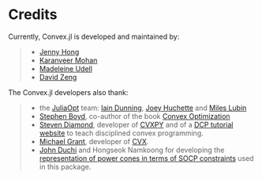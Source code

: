 Credits
=======

Currently, Convex.jl is developed and maintained by:

> -   [Jenny Hong](http://www.stanford.edu/~jyunhong/)
> -   [Karanveer Mohan](http://www.stanford.edu/~kvmohan/)
> -   [Madeleine Udell](http://www.stanford.edu/~udell/)
> -   [David Zeng](http://www.stanford.edu/~dzeng0/)

The Convex.jl developers also thank:

> -   the [JuliaOpt](http://www.juliaopt.org/) team: [Iain
>     Dunning](http://iaindunning.com/), [Joey
>     Huchette](http://www.mit.edu/~huchette/) and [Miles
>     Lubin](http://www.mit.edu/~mlubin/)
> -   [Stephen Boyd](http://www.stanford.edu/~boyd/), co-author of the
>     book [Convex
>     Optimization](http://www.stanford.edu/~boyd/books.html)
> -   [Steven Diamond](http://www.stanford.edu/~stevend2/), developer of
>     [CVXPY](https://github.com/cvxgrp/cvxpy) and of a [DCP tutorial
>     website](http://dcp.stanford.edu/) to teach disciplined convex
>     programming.
> -   [Michael Grant](http://www.cvxr.com/bio), developer of
>     [CVX](http://www.cvxr.com).
> -   [John Duchi](http://www.stanford.edu/~jduchi) and Hongseok
>     Namkoong for developing the [representation of power cones in
>     terms of SOCP
>     constraints](https://github.com/JuliaOpt/Convex.jl/raw/master/docs/supplementary/rational_to_socp.pdf)
>     used in this package.
